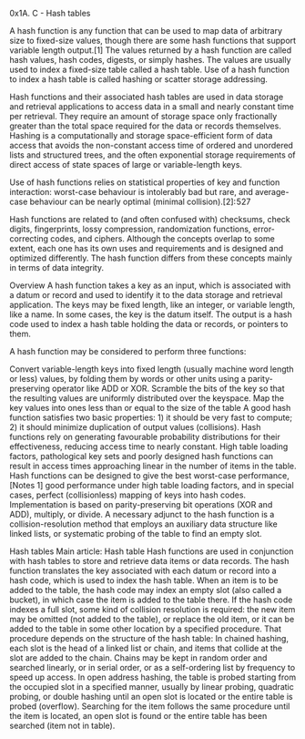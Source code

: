 0x1A. C - Hash tables

A hash function is any function that can be used to map data of arbitrary size to fixed-size values, though there are some hash functions that support variable length output.[1] The values returned by a hash function are called hash values, hash codes, digests, or simply hashes. The values are usually used to index a fixed-size table called a hash table. Use of a hash function to index a hash table is called hashing or scatter storage addressing.

Hash functions and their associated hash tables are used in data storage and retrieval applications to access data in a small and nearly constant time per retrieval. They require an amount of storage space only fractionally greater than the total space required for the data or records themselves. Hashing is a computationally and storage space-efficient form of data access that avoids the non-constant access time of ordered and unordered lists and structured trees, and the often exponential storage requirements of direct access of state spaces of large or variable-length keys.

Use of hash functions relies on statistical properties of key and function interaction: worst-case behaviour is intolerably bad but rare, and average-case behaviour can be nearly optimal (minimal collision).[2]: 527 

Hash functions are related to (and often confused with) checksums, check digits, fingerprints, lossy compression, randomization functions, error-correcting codes, and ciphers. Although the concepts overlap to some extent, each one has its own uses and requirements and is designed and optimized differently. The hash function differs from these concepts mainly in terms of data integrity.

Overview
A hash function takes a key as an input, which is associated with a datum or record and used to identify it to the data storage and retrieval application. The keys may be fixed length, like an integer, or variable length, like a name. In some cases, the key is the datum itself. The output is a hash code used to index a hash table holding the data or records, or pointers to them.

A hash function may be considered to perform three functions:

Convert variable-length keys into fixed length (usually machine word length or less) values, by folding them by words or other units using a parity-preserving operator like ADD or XOR.
Scramble the bits of the key so that the resulting values are uniformly distributed over the keyspace.
Map the key values into ones less than or equal to the size of the table
A good hash function satisfies two basic properties: 1) it should be very fast to compute; 2) it should minimize duplication of output values (collisions). Hash functions rely on generating favourable probability distributions for their effectiveness, reducing access time to nearly constant. High table loading factors, pathological key sets and poorly designed hash functions can result in access times approaching linear in the number of items in the table. Hash functions can be designed to give the best worst-case performance,[Notes 1] good performance under high table loading factors, and in special cases, perfect (collisionless) mapping of keys into hash codes. Implementation is based on parity-preserving bit operations (XOR and ADD), multiply, or divide. A necessary adjunct to the hash function is a collision-resolution method that employs an auxiliary data structure like linked lists, or systematic probing of the table to find an empty slot.

Hash tables
Main article: Hash table
Hash functions are used in conjunction with hash tables to store and retrieve data items or data records. The hash function translates the key associated with each datum or record into a hash code, which is used to index the hash table. When an item is to be added to the table, the hash code may index an empty slot (also called a bucket), in which case the item is added to the table there. If the hash code indexes a full slot, some kind of collision resolution is required: the new item may be omitted (not added to the table), or replace the old item, or it can be added to the table in some other location by a specified procedure. That procedure depends on the structure of the hash table: In chained hashing, each slot is the head of a linked list or chain, and items that collide at the slot are added to the chain. Chains may be kept in random order and searched linearly, or in serial order, or as a self-ordering list by frequency to speed up access. In open address hashing, the table is probed starting from the occupied slot in a specified manner, usually by linear probing, quadratic probing, or double hashing until an open slot is located or the entire table is probed (overflow). Searching for the item follows the same procedure until the item is located, an open slot is found or the entire table has been searched (item not in table).


